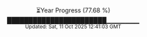 <p align="center">
⏳Year Progress (77.68 %) <br>
███████████████████████▁▁▁▁▁▁▁ <br>
<sub>Updated: Sat, 11 Oct 2025 12:41:03 GMT</sub>
</p>


